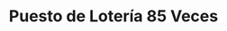 ---
title: "Puesto de Lotería 85 Veces"
url: /calle-blancos/puesto-de-loteria-85-veces/
shop: Lotterie
---
